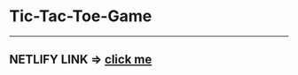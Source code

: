 # Tic-Tac-Toe-Game

<hr>

## NETLIFY LINK => <span><a href="https://gleaming-brigadeiros-e35f66.netlify.app/" target="_blank">click me</a></span>

